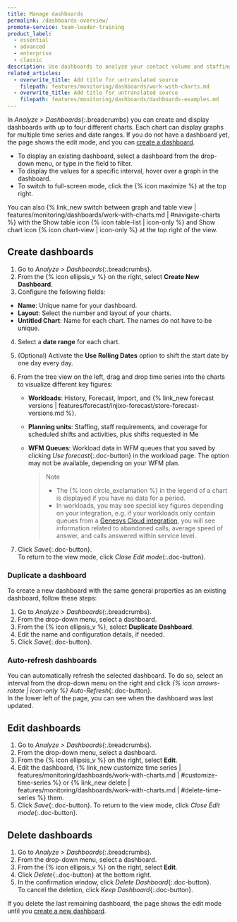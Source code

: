 ```yaml
---
title: Manage dashboards
permalink: /dashboards-overview/
promote-service: team-leader-training
product_label:
  - essential
  - advanced
  - enterprise
  - classic
description: Use dashboards to analyze your contact volume and staffing level data.
related_articles:
  - overwrite_title: Add title for untranslated source
    filepath: features/monitoring/dashboards/work-with-charts.md
  - overwrite_title: Add title for untranslated source
    filepath: features/monitoring/dashboards/dashboards-examples.md
---
```


In _Analyze > Dashboards_{:.breadcrumbs} you can create and display dashboards with up to four different charts. Each chart can display graphs for multiple time series and date ranges. If you do not have a dashboard yet, the page shows the edit mode, and you can [create a dashboard](#create-dashboards).

- To display an existing dashboard, select a dashboard from the drop-down menu, or type in the field to filter.  
- To display the values for a specific interval, hover over a graph in the dashboard.
- To switch to full-screen mode, click the {% icon maximize %} at the top right.

You can also {% link_new switch between graph and table view | features/monitoring/dashboards/work-with-charts.md | #navigate-charts %} with the Show table icon {% icon table-list | icon-only %} and Show chart icon {% icon chart-view | icon-only %} at the top right of the view.

## Create dashboards

1. Go to _Analyze > Dashboards_{:.breadcrumbs}.
2. From the {% icon ellipsis_v %} on the right, select **Create New Dashboard**.
3. Configure the following fields:
  - **Name**: Unique name for your dashboard.
  - **Layout**: Select the number and layout of your charts.
  - **Untitled Chart**: Name for each chart. The names do not have to be unique.
4. Select a **date range** for each chart.
5. (Optional) Activate the **Use Rolling Dates** option to shift the start date by one day every day.
6. From the tree view on the left, drag and drop time series into the charts to visualize different key figures:
   - **Workloads**: History, Forecast, Import, and {% link_new forecast versions | features/forecast/injixo-forecast/store-forecast-versions.md %}. 
   - **Planning units**: Staffing, staff requirements, and coverage for scheduled shifts and activities, plus shifts requested in Me
   - **WFM Queues**: Workload data in WFM queues that you saved by clicking _Use forecast_{:.doc-button} in the workload page. The option may not be available, depending on your WFM plan. 

      > Note
      >
      > - The {% icon circle_exclamation %} in the legend of a chart is displayed if you have no data for a period.
      > - In workloads, you may see special key figures depending on your integration, e.g. if your workloads only contain queues from a [Genesys Cloud integration](/add-genesys-cloud-integration/), you will see information related to abandoned calls, average speed of answer, and calls answered within service level. 

7. Click _Save_{:.doc-button}.<br>To return to the view mode, click _Close Edit mode_{:.doc-button}.

### Duplicate a dashboard

To create a new dashboard with the same general properties as an existing dashboard, follow these steps:
1. Go to _Analyze > Dashboards_{:.breadcrumbs}.
2. From the drop-down menu, select a dashboard.
3. From the {% icon ellipsis_v %}, select **Duplicate Dashboard**.
4. Edit the name and configuration details, if needed.
5. Click _Save_{:.doc-button}.

### Auto-refresh dashboards

You can automatically refresh the selected dashboard. To do so, select an interval from the drop-down menu on the right and click _{% icon arrows-rotate | icon-only %} Auto-Refresh_{:.doc-button}.<br>In the lower left of the page, you can see when the dashboard was last updated.

## Edit dashboards

1. Go to _Analyze > Dashboards_{:.breadcrumbs}.
2. From the drop-down menu, select a dashboard.
3. From the {% icon ellipsis_v %} on the right, select **Edit**.
4. Edit the dashboard, {% link_new customize time series | features/monitoring/dashboards/work-with-charts.md | #customize-time-series %} or {% link_new delete | features/monitoring/dashboards/work-with-charts.md | #delete-time-series %} them.
5. Click _Save_{:.doc-button}. To return to the view mode, click _Close Edit mode_{:.doc-button}.

## Delete dashboards

1. Go to _Analyze > Dashboards_{:.breadcrumbs}.
2. From the drop-down menu, select a dashboard.
3. From the {% icon ellipsis_v %} on the right, select **Edit**.
4. Click _Delete_{:.doc-button} at the bottom right.  
5. In the confirmation window, click _Delete Dashboard_{:.doc-button}.<br> To cancel the deletion, click _Keep Dashboard_{:.doc-button}.

If you delete the last remaining dashboard, the page shows the edit mode until you [create a new dashboard](#create-dashboards).
